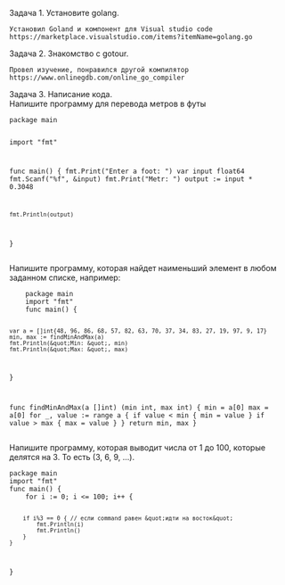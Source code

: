 <p class="has-line-data" data-line-start="0" data-line-end="1">Задача 1. Установите golang.</p>
<pre><code>Установил Goland и компонент для Visual studio code
https://marketplace.visualstudio.com/items?itemName=golang.go
</code></pre>
<p class="has-line-data" data-line-start="6" data-line-end="7">Задача 2. Знакомство с gotour.</p>
<pre><code>Провел изучение, понравился другой компилятор
https://www.onlinegdb.com/online_go_compiler
</code></pre>
<p class="has-line-data" data-line-start="11" data-line-end="13">Задача 3. Написание кода.<br>
Напишите программу для перевода метров в футы</p>
<pre><code>package main

import &quot;fmt&quot;

func main() {
    fmt.Print(&quot;Enter a foot: &quot;)
    var input float64
    fmt.Scanf(&quot;%f&quot;, &amp;input)
    fmt.Print(&quot;Metr: &quot;)
    output := input * 0.3048

    fmt.Println(output)    
}
</code></pre>
<p class="has-line-data" data-line-start="28" data-line-end="29">Напишите программу, которая найдет наименьший элемент в любом заданном списке, например:</p>
<pre><code>    package main
    import &quot;fmt&quot;
    func main() {

    var a = []int{48, 96, 86, 68, 57, 82, 63, 70, 37, 34, 83, 27, 19, 97, 9, 17}
    min, max := findMinAndMax(a)
    fmt.Println(&quot;Min: &quot;, min)
    fmt.Println(&quot;Max: &quot;, max)

}

func findMinAndMax(a []int) (min int, max int) {
    min = a[0]
    max = a[0]
    for _, value := range a {
        if value &lt; min {
            min = value
        }
        if value &gt; max {
            max = value
        }
    }
    return min, max
}
</code></pre>
<p class="has-line-data" data-line-start="57" data-line-end="58">Напишите программу, которая выводит числа от 1 до 100, которые делятся на 3. То есть (3, 6, 9, …).</p>
<pre><code>package main
import &quot;fmt&quot;
func main() {
    for i := 0; i &lt;= 100; i++ {

        if i%3 == 0 { // если command равен &quot;идти на восток&quot;
            fmt.Println(i)
            fmt.Println()
        }
    }
}
</code></pre>
